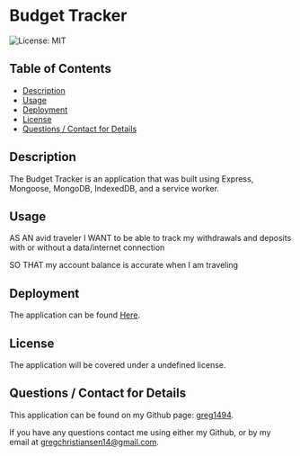 # Budget Tracker
  ![License: MIT](https://img.shields.io/badge/License-MIT-yellow.svg)

  ## Table of Contents
  * [Description](#description)
  * [Usage](#usage)
  * [Deployment](#deploy)
  * [License](#license)
  * [Questions / Contact for Details](#questions)

  <a name='description'></a>
  ## Description
  
  The Budget Tracker is an application that was built using Express, Mongoose, MongoDB, IndexedDB, and a service worker.
  
  
  <a name='usefaq'></a>
  ## Usage
  
  AS AN avid traveler I WANT to be able to track my withdrawals and deposits with or without a data/internet connection
  
  SO THAT my account balance is accurate when I am traveling 

  

  <a name='deploy'></a>
  ## Deployment
  
  The application can be found [Here](https://budget-tracker-7777.herokuapp.com/).
 

  <a name='license'></a>
  ## License
  The application will be covered under a undefined license.


  <a name='questions'></a>
  ## Questions / Contact for Details
  This application can be found on my Github page: [greg1494](https://github.com/greg1494).

  If you have any questions contact me using either my Github, or by my email at [gregchristiansen14@gmail.com](gregchristiansen14@gmail.com).
